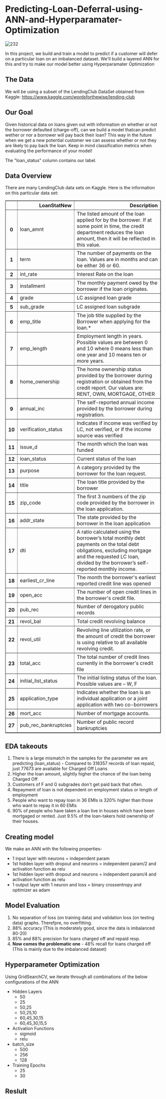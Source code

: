 # Predicting-Loan-Deferral-using-ANN-and-Hyperparamater-Optimization

![232](https://user-images.githubusercontent.com/65482013/84423831-b604bb00-ac3c-11ea-8133-404a72e2a6e7.jpg)
  
In this project, we build and train a model to predict if a customer will defer on a particular loan on an imbalanced dataset. We'll build a layered ANN for this and try to make our model better using Hyperparamater Optimization

## The Data

We will be using a subset of the LendingClub DataSet obtained from Kaggle: https://www.kaggle.com/wordsforthewise/lending-club

## Our Goal

Given historical data on loans given out with information on whether or not the borrower defaulted (charge-off), can we build a model thatcan predict wether or nor a borrower will pay back their loan? This way in the future when we get a new potential customer we can assess whether or not they are likely to pay back the loan. Keep in mind classification metrics when evaluating the performance of your model!

The "loan_status" column contains our label.

## Data Overview

There are many LendingClub data sets on Kaggle. Here is the information on this particular data set:

<table border="1" class="dataframe">
  <thead>
    <tr style="text-align: right;">
      <th></th>
      <th>LoanStatNew</th>
      <th>Description</th>
    </tr>
  </thead>
  <tbody>
    <tr>
      <th>0</th>
      <td>loan_amnt</td>
      <td>The listed amount of the loan applied for by the borrower. If at some point in time, the credit department reduces the loan amount, then it will be reflected in this value.</td>
    </tr>
    <tr>
      <th>1</th>
      <td>term</td>
      <td>The number of payments on the loan. Values are in months and can be either 36 or 60.</td>
    </tr>
    <tr>
      <th>2</th>
      <td>int_rate</td>
      <td>Interest Rate on the loan</td>
    </tr>
    <tr>
      <th>3</th>
      <td>installment</td>
      <td>The monthly payment owed by the borrower if the loan originates.</td>
    </tr>
    <tr>
      <th>4</th>
      <td>grade</td>
      <td>LC assigned loan grade</td>
    </tr>
    <tr>
      <th>5</th>
      <td>sub_grade</td>
      <td>LC assigned loan subgrade</td>
    </tr>
    <tr>
      <th>6</th>
      <td>emp_title</td>
      <td>The job title supplied by the Borrower when applying for the loan.*</td>
    </tr>
    <tr>
      <th>7</th>
      <td>emp_length</td>
      <td>Employment length in years. Possible values are between 0 and 10 where 0 means less than one year and 10 means ten or more years.</td>
    </tr>
    <tr>
      <th>8</th>
      <td>home_ownership</td>
      <td>The home ownership status provided by the borrower during registration or obtained from the credit report. Our values are: RENT, OWN, MORTGAGE, OTHER</td>
    </tr>
    <tr>
      <th>9</th>
      <td>annual_inc</td>
      <td>The self-reported annual income provided by the borrower during registration.</td>
    </tr>
    <tr>
      <th>10</th>
      <td>verification_status</td>
      <td>Indicates if income was verified by LC, not verified, or if the income source was verified</td>
    </tr>
    <tr>
      <th>11</th>
      <td>issue_d</td>
      <td>The month which the loan was funded</td>
    </tr>
    <tr>
      <th>12</th>
      <td>loan_status</td>
      <td>Current status of the loan</td>
    </tr>
    <tr>
      <th>13</th>
      <td>purpose</td>
      <td>A category provided by the borrower for the loan request.</td>
    </tr>
    <tr>
      <th>14</th>
      <td>title</td>
      <td>The loan title provided by the borrower</td>
    </tr>
    <tr>
      <th>15</th>
      <td>zip_code</td>
      <td>The first 3 numbers of the zip code provided by the borrower in the loan application.</td>
    </tr>
    <tr>
      <th>16</th>
      <td>addr_state</td>
      <td>The state provided by the borrower in the loan application</td>
    </tr>
    <tr>
      <th>17</th>
      <td>dti</td>
      <td>A ratio calculated using the borrower’s total monthly debt payments on the total debt obligations, excluding mortgage and the requested LC loan, divided by the borrower’s self-reported monthly income.</td>
    </tr>
    <tr>
      <th>18</th>
      <td>earliest_cr_line</td>
      <td>The month the borrower's earliest reported credit line was opened</td>
    </tr>
    <tr>
      <th>19</th>
      <td>open_acc</td>
      <td>The number of open credit lines in the borrower's credit file.</td>
    </tr>
    <tr>
      <th>20</th>
      <td>pub_rec</td>
      <td>Number of derogatory public records</td>
    </tr>
    <tr>
      <th>21</th>
      <td>revol_bal</td>
      <td>Total credit revolving balance</td>
    </tr>
    <tr>
      <th>22</th>
      <td>revol_util</td>
      <td>Revolving line utilization rate, or the amount of credit the borrower is using relative to all available revolving credit.</td>
    </tr>
    <tr>
      <th>23</th>
      <td>total_acc</td>
      <td>The total number of credit lines currently in the borrower's credit file</td>
    </tr>
    <tr>
      <th>24</th>
      <td>initial_list_status</td>
      <td>The initial listing status of the loan. Possible values are – W, F</td>
    </tr>
    <tr>
      <th>25</th>
      <td>application_type</td>
      <td>Indicates whether the loan is an individual application or a joint application with two co-borrowers</td>
    </tr>
    <tr>
      <th>26</th>
      <td>mort_acc</td>
      <td>Number of mortgage accounts.</td>
    </tr>
    <tr>
      <th>27</th>
      <td>pub_rec_bankruptcies</td>
      <td>Number of public record bankruptcies</td>
    </tr>
  </tbody>
</table>

## EDA takeouts

1. There is a large mismatch in the samples for the parameter we are predicting (loan_status) - Compared to 318357 records of loan repaid, just 77673 are available for Charged Off Loans
2. Higher the loan amount, slightly higher the chance of the loan being Charged Off
3. Customers of F and G subgrades don't get paid back that often.
4. Repayment of loan is not dependent on employment status or length of employment
5. People who want to repay loan in 36 EMIs is 320% higher than those who want to repay it in 60 EMIs
6. 90% of people who have taken a loan live in houses which have been mortgaged or rented. Just 9.5% of the loan-takers hold ownership of their houses.

## Creating model

We make an ANN with the following properties-

* 1 input layer with neurons = independent param
* 1st hidden layer with dropout and neurons = independent param/2 and activation function as relu
* 1st hidden layer with dropout and neurons = independent param/4 and activation function as relu
* 1 output layer with 1 neuron and loss = binary crossentropy and optimizer as adam
          
 ## Model Evaluation
 
 1. No separation of loss (on training data) and validation loss (on testing data) graphs. Therefpre, no overfitting.
 2. 88% accuracy (This is moderately good, since the data is imbalanced 80-20)
 3. 85% and 88% precision for loans charged off and repaid resp.
 4. **Now comes the problematic one** - 48% recall for loans charged off (This is mainly due to the imbalanced dataset)

## Hyperparameter Optimization

Using GridSearchCV, we iterate through all combinations of the below configurations of the ANN

* Hidden Layers
  * 50
  * 25
  * 50,25
  * 50,25,10
  * 60,45,30,15
  * 60,45,30,15,5
* Activation Functions
  * sigmoid
  * relu
* batch_size
  * 500
  * 256
  * 128
* Training Epochs
  * 25
  * 30

## Reslult


